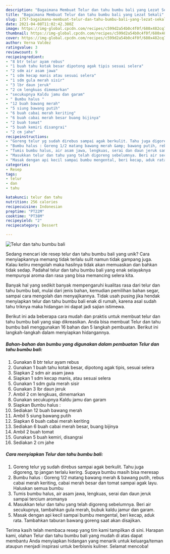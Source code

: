 ```yaml
---
description: "Bagaimana Membuat Telur dan tahu bumbu bali yang Lezat Sekali"
title: "Bagaimana Membuat Telur dan tahu bumbu bali yang Lezat Sekali"
slug: 1757-bagaimana-membuat-telur-dan-tahu-bumbu-bali-yang-lezat-sekali
date: 2021-04-08T11:02:42.380Z
image: https://img-global.cpcdn.com/recipes/c599d2a54b0c4f0f/680x482cq70/telur-dan-tahu-bumbu-bali-foto-resep-utama.jpg
thumbnail: https://img-global.cpcdn.com/recipes/c599d2a54b0c4f0f/680x482cq70/telur-dan-tahu-bumbu-bali-foto-resep-utama.jpg
cover: https://img-global.cpcdn.com/recipes/c599d2a54b0c4f0f/680x482cq70/telur-dan-tahu-bumbu-bali-foto-resep-utama.jpg
author: Verna Valdez
ratingvalue: 3
reviewcount: 9
recipeingredient:
- "8 btr telur ayam rebus"
- "1 buah tahu kotak besar dipotong agak tipis sesuai selera"
- "2 sdm air asam jawa"
- "1 sdm kecap manis atau sesuai selera"
- "1 sdm gula merah sisir"
- "3 lbr daun jeruk"
- "2 cm lengkuas dimemarkan"
- "secukupnya Kaldu jamu dan garam"
- " Bumbu halus "
- "12 buah bawang merah"
- "5 siung bawang putih"
- "6 buah cabai merah keriting"
- "6 buah cabai merah besar buang bijinya"
- "2 buah tomat"
- "5 buah kemiri disangrai"
- "2 cm jahe"
recipeinstructions:
- "Goreng telur yg sudah direbus sampai agak berkulit. Tahu juga digoreng, tp jangan terlalu kering. Supaya bumbu masih bisa meresap"
- "Bumbu halus : Goreng 1/2 matang bawang merah &amp; bawang putih, rebus cabai merah keriting, cabai merah besar dan tomat sampai agak layu. Haluskan semua bumbu"
- "Tumis bumbu halus, air asam jawa, lengkuas, serai dan daun jeruk sampai tercium aromanya"
- "Masukkan telur dan tahu yang telah digoreng sebelumnya. Beri air secukupnya, tambahkan gula merah, bubuk kaldu jamur dan garam."
- "Masak dengan api kecil sampai bumbu mengental, beri kecap, aduk rata. Tambahkan taburan bawang goreng saat akan disajikan."
categories:
- Resep
tags:
- telur
- dan
- tahu

katakunci: telur dan tahu 
nutrition: 256 calories
recipecuisine: Indonesian
preptime: "PT22M"
cooktime: "PT38M"
recipeyield: "2"
recipecategory: Dessert

---
```



![Telur dan tahu bumbu bali](https://img-global.cpcdn.com/recipes/c599d2a54b0c4f0f/680x482cq70/telur-dan-tahu-bumbu-bali-foto-resep-utama.jpg)

Sedang mencari ide resep telur dan tahu bumbu bali yang unik? Cara menyiapkannya memang tidak terlalu sulit namun tidak gampang juga. Kalau keliru mengolah maka hasilnya tidak akan memuaskan dan bahkan tidak sedap. Padahal telur dan tahu bumbu bali yang enak selayaknya mempunyai aroma dan rasa yang bisa memancing selera kita.

Banyak hal yang sedikit banyak mempengaruhi kualitas rasa dari telur dan tahu bumbu bali, mulai dari jenis bahan, kemudian pemilihan bahan segar, sampai cara mengolah dan menyajikannya. Tidak usah pusing jika hendak menyiapkan telur dan tahu bumbu bali enak di rumah, karena asal sudah tahu triknya maka hidangan ini dapat jadi sajian istimewa.




Berikut ini ada beberapa cara mudah dan praktis untuk membuat telur dan tahu bumbu bali yang siap dikreasikan. Anda bisa membuat Telur dan tahu bumbu bali menggunakan 16 bahan dan 5 langkah pembuatan. Berikut ini langkah-langkah dalam menyiapkan hidangannya.

<!--inarticleads1-->

##### Bahan-bahan dan bumbu yang digunakan dalam pembuatan Telur dan tahu bumbu bali:

1. Gunakan 8 btr telur ayam rebus
1. Gunakan 1 buah tahu kotak besar, dipotong agak tipis, sesuai selera
1. Siapkan 2 sdm air asam jawa
1. Siapkan 1 sdm kecap manis, atau sesuai selera
1. Gunakan 1 sdm gula merah sisir
1. Gunakan 3 lbr daun jeruk
1. Ambil 2 cm lengkuas, dimemarkan
1. Gunakan secukupnya Kaldu jamu dan garam
1. Siapkan  Bumbu halus :
1. Sediakan 12 buah bawang merah
1. Ambil 5 siung bawang putih
1. Siapkan 6 buah cabai merah keriting
1. Sediakan 6 buah cabai merah besar, buang bijinya
1. Ambil 2 buah tomat
1. Gunakan 5 buah kemiri, disangrai
1. Sediakan 2 cm jahe




<!--inarticleads2-->

##### Cara menyiapkan Telur dan tahu bumbu bali:

1. Goreng telur yg sudah direbus sampai agak berkulit. Tahu juga digoreng, tp jangan terlalu kering. Supaya bumbu masih bisa meresap
1. Bumbu halus : Goreng 1/2 matang bawang merah &amp; bawang putih, rebus cabai merah keriting, cabai merah besar dan tomat sampai agak layu. Haluskan semua bumbu
1. Tumis bumbu halus, air asam jawa, lengkuas, serai dan daun jeruk sampai tercium aromanya
1. Masukkan telur dan tahu yang telah digoreng sebelumnya. Beri air secukupnya, tambahkan gula merah, bubuk kaldu jamur dan garam.
1. Masak dengan api kecil sampai bumbu mengental, beri kecap, aduk rata. Tambahkan taburan bawang goreng saat akan disajikan.




Terima kasih telah membaca resep yang tim kami tampilkan di sini. Harapan kami, olahan Telur dan tahu bumbu bali yang mudah di atas dapat membantu Anda menyiapkan hidangan yang menarik untuk keluarga/teman ataupun menjadi inspirasi untuk berbisnis kuliner. Selamat mencoba!
